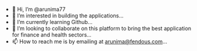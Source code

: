 - 👋 Hi, I’m @arunima77
- 👀 I’m interested in building the applications...
- 🌱 I’m currently learning Github...
- 💞️ I’m looking to collaborate on this platform to bring the best application for finance and health sectors...
- 📫 How to reach me is by emailing at arunima@fendous.com...

<!---
arunima77/arunima77 is a ✨ special ✨ repository because its `README.md` (this file) appears on your GitHub profile.
You can click the Preview link to take a look at your changes.
--->
